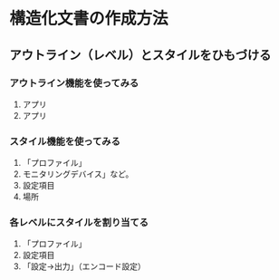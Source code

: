 # 構造化文書の作成方法
## アウトライン（レベル）とスタイルをひもづける
### アウトライン機能を使ってみる
1. アプリ
2. アプリ

### スタイル機能を使ってみる
1. 「プロファイル」
2. モニタリングデバイス」など。
3. 設定項目
4. 場所

### 各レベルにスタイルを割り当てる
1. 「プロファイル」
2. 設定項目
3. 「設定->出力」（エンコード設定）